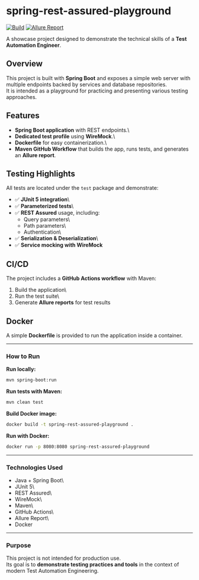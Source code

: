# spring-rest-assured-playground
[![Build](https://github.com/paczek224/spring-rest-assured-playground/actions/workflows/maven.yml/badge.svg)](https://github.com/paczek224/spring-rest-assured-playground/actions/workflows/maven.yml)
[![Allure Report](https://img.shields.io/badge/Allure-Report-ff69b4)](https://paczek224.github.io/spring-rest-assured-playground/)

A showcase project designed to demonstrate the technical skills of a
**Test Automation Engineer**.

## Overview

This project is built with **Spring Boot** and exposes a simple web
server with multiple endpoints backed by services and database
repositories.\
It is intended as a playground for practicing and presenting various
testing approaches.

## Features

-   **Spring Boot application** with REST endpoints.\
-   **Dedicated test profile** using **WireMock**.\
-   **Dockerfile** for easy containerization.\
-   **Maven GitHub Workflow** that builds the app, runs tests, and
    generates an **Allure report**.

## Testing Highlights

All tests are located under the `test` package and demonstrate:

-   ✅ **JUnit 5 integration**\
-   ✅ **Parameterized tests**\
-   ✅ **REST Assured** usage, including:
    -   Query parameters\
    -   Path parameters\
    -   Authentication\
-   ✅ **Serialization & Deserialization**\
-   ✅ **Service mocking with WireMock**

## CI/CD

The project includes a **GitHub Actions workflow** with Maven:

1.  Build the application\
2.  Run the test suite\
3.  Generate **Allure reports** for test results

## Docker

A simple **Dockerfile** is provided to run the application inside a
container.

------------------------------------------------------------------------

### How to Run

**Run locally:**

``` bash
mvn spring-boot:run
```

**Run tests with Maven:**

``` bash
mvn clean test
```

**Build Docker image:**

``` bash
docker build -t spring-rest-assured-playground .
```

**Run with Docker:**

``` bash
docker run -p 8080:8080 spring-rest-assured-playground
```

------------------------------------------------------------------------

### Technologies Used

-   Java + Spring Boot\
-   JUnit 5\
-   REST Assured\
-   WireMock\
-   Maven\
-   GitHub Actions\
-   Allure Report\
-   Docker

------------------------------------------------------------------------

### Purpose

This project is not intended for production use.\
Its goal is to **demonstrate testing practices and tools** in the
context of modern Test Automation Engineering.
